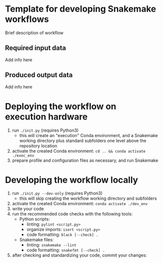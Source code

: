 # Template for developing Snakemake workflows

Brief description of workflow

## Required input data

Add info here

## Produced output data

Add info here

# Deploying the workflow on execution hardware

1. run `./init.py` (requires Python3)
    - this will create an "execution" Conda environment,
    and a Snakemake working directory plus standard subfolders
    one level above the repository location
2. activate the created Conda environment: `cd .. && conda activate ./exec_env`
3. prepare profile and configuration files as necessary, and run Snakemake


# Developing the workflow locally

1. run `./init.py --dev-only` (requires Python3)
    - this will skip creating the workflow working directory and subfolders
2. activate the created Conda environment: `conda activate ./dev_env`
3. write your code
4. run the recommended code checks with the following tools:
    - Python scripts:
        - linting: `pylint <script.py>`
        - organize imports: `isort <script.py>`
        - code formatting: `black [--check] .`
    - Snakemake files:
        - linting: `snakemake --lint`
        - code formatting: `snakefmt [--check] .`
5. after checking and standardizing your code, commit your changes:

